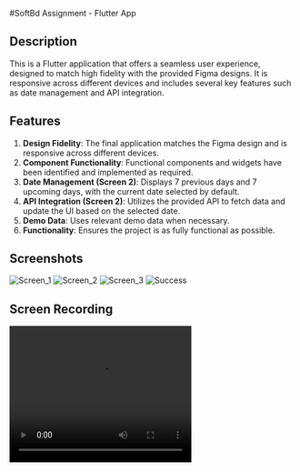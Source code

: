 #SoftBd Assignment - Flutter App

## Description
This is a Flutter application that offers a seamless user experience, designed to match high fidelity with the provided Figma designs. It is responsive across different devices and includes several key features such as date management and API integration.

## Features
1. **Design Fidelity**: The final application matches the Figma design and is responsive across different devices.
2. **Component Functionality**: Functional components and widgets have been identified and implemented as required.
3. **Date Management (Screen 2)**: Displays 7 previous days and 7 upcoming days, with the current date selected by default.
4. **API Integration (Screen 2)**: Utilizes the provided API to fetch data and update the UI based on the selected date.
5. **Demo Data**: Uses relevant demo data when necessary.
6. **Functionality**: Ensures the project is as fully functional as possible.

## Screenshots

![Screen_1](app_recordings/screen1.jpg)
![Screen_2](app_recordings/screen2.jpg)
![Screen_3](app_recordings/screen3.jpg)
![Success](app_recordings/success.jpg)

## Screen Recording

<video width="320" height="240" controls>
  <source src="app_recordings/app_recording.mp4" type="video/mp4">
  Your browser does not support the video tag.
</video>

